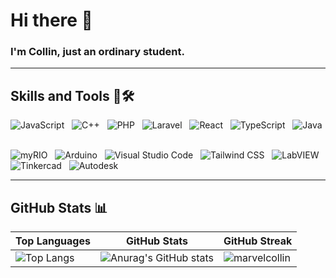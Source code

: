 # Hi there 👋
### I'm Collin, just an ordinary student.

---

## Skills and Tools 💼🛠

![JavaScript](https://img.shields.io/badge/JavaScript-FFD700?style=for-the-badge&logo=javascript&logoColor=white) &nbsp;
![C++](https://img.shields.io/badge/C%2B%2B-00599C?style=for-the-badge&logo=cplusplus&logoColor=white) &nbsp;
![PHP](https://img.shields.io/badge/PHP-4F5B93?style=for-the-badge&logo=php&logoColor=white) &nbsp;
![Laravel](https://img.shields.io/badge/Laravel-FF2D20?style=for-the-badge&logo=laravel&logoColor=white) &nbsp;
![React](https://img.shields.io/badge/React-61DAFB?style=for-the-badge&logo=react&logoColor=white) &nbsp;
![TypeScript](https://img.shields.io/badge/TypeScript-3178C6?style=for-the-badge&logo=typescript&logoColor=white) &nbsp;
![Java](https://img.shields.io/badge/Java-007396?style=for-the-badge&logo=java&logoColor=white) &nbsp;

![myRIO](https://img.shields.io/badge/myRIO-FF9900?style=for-the-badge&logo=labview&logoColor=white) &nbsp;
![Arduino](https://img.shields.io/badge/Arduino-00979D?style=for-the-badge&logo=arduino&logoColor=white) &nbsp;
![Visual Studio Code](https://img.shields.io/badge/Visual_Studio_Code-007ACC?style=for-the-badge&logo=visualstudiocode&logoColor=white) &nbsp;
![Tailwind CSS](https://img.shields.io/badge/Tailwind%20CSS-06B6D4?style=for-the-badge&logo=tailwindcss&logoColor=white) &nbsp;
![LabVIEW](https://img.shields.io/badge/LabVIEW-FFD700?style=for-the-badge&logo=labview&logoColor=white) &nbsp;
![Tinkercad](https://img.shields.io/badge/Tinkercad-FB542B?style=for-the-badge&logo=tinkercad&logoColor=white) &nbsp;
![Autodesk](https://img.shields.io/badge/Autodesk-2F8B6D?style=for-the-badge&logo=autodesk&logoColor=white) &nbsp;

---

## GitHub Stats 📊

| **Top Languages** | **GitHub Stats** | **GitHub Streak** |
|-------------------|------------------|-------------------|
| ![Top Langs](https://github-readme-stats.vercel.app/api/top-langs/?username=marvelcollin&layout=donut&hide=php,blade,jupyter%20notebook,html,css,hack) | ![Anurag's GitHub stats](https://github-readme-stats.vercel.app/api?username=marvelcollin&show_icons=true&theme=radical) | <img src="https://github-readme-streak-stats.herokuapp.com/?user=marvelcollin&" alt="marvelcollin" /> |
